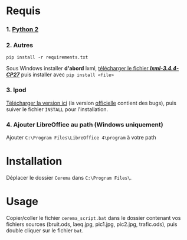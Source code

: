 # Requis

### 1. [Python 2](https://www.python.org/downloads/)
### 2. Autres
    pip install -r requirements.txt

Sous Windows installer **d'abord**  lxml, [télécharger le fichier ***lxml-3.4.4-CP27***](www.lfd.uci.edu/~gohlke/pythonlibs/#lxml) puis installer avec `pip install <file>`

### 3. lpod
[Télécharger la version ici](https://github.com/btrd/lpod-python) (la version [officielle](https://github.com/lpod/lpod-python) contient des bugs), puis suiver le fichier `INSTALL` pour l'installation.

### 4. Ajouter LibreOffice au path (Windows uniquement)
Ajouter `C:\Program Files\LibreOffice 4\program` à votre path

# Installation

Déplacer le dossier `Cerema` dans `C:\Program Files\`.

# Usage

Copier/coller le fichier `cerema_script.bat` dans le dossier contenant vos fichiers sources (bruit.ods, laeq.jpg, pic1.jpg, pic2.jpg, trafic.ods), puis double cliquer sur le fichier `bat`.

